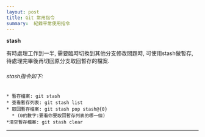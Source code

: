 ```yaml
---
layout: post
title: Git 常用指令
summary:  紀錄平常使用指令
---
```

**stash**

有時處理工作到一半, 需要臨時切換到其他分支修改問題時, 可使用stash做暫存, 待處理完畢後再切回原分支取回暫存的檔案.

###### stash指令如下:

```
* 暫存檔案: git stash
* 查看暫存列表: git stash list
* 取回暫存檔案: git stash pop stash@{0} 
  * (0的數字:要看你要取回暫存列表的哪一個)
*清空暫存檔案: git stash clear
```




---
